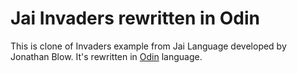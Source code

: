 # Jai Invaders rewritten in Odin

This is clone of Invaders example from Jai Language developed by Jonathan Blow. It's rewritten in [Odin](https://odin-lang.org/) language.
